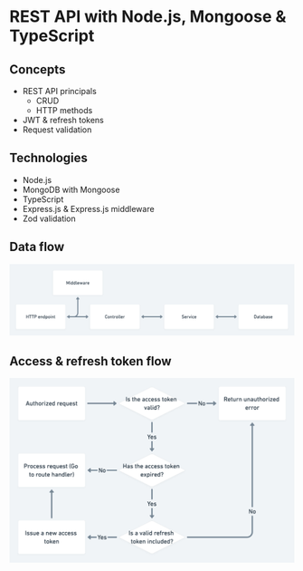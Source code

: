 # REST API with Node.js, Mongoose & TypeScript

## Concepts

- REST API principals
  - CRUD
  - HTTP methods
- JWT & refresh tokens
- Request validation

## Technologies

- Node.js
- MongoDB with Mongoose
- TypeScript
- Express.js & Express.js middleware
- Zod validation

## Data flow

![](./diagrams/data-flow.png)

## Access & refresh token flow

![](./diagrams/refresh-token-flow.png)
